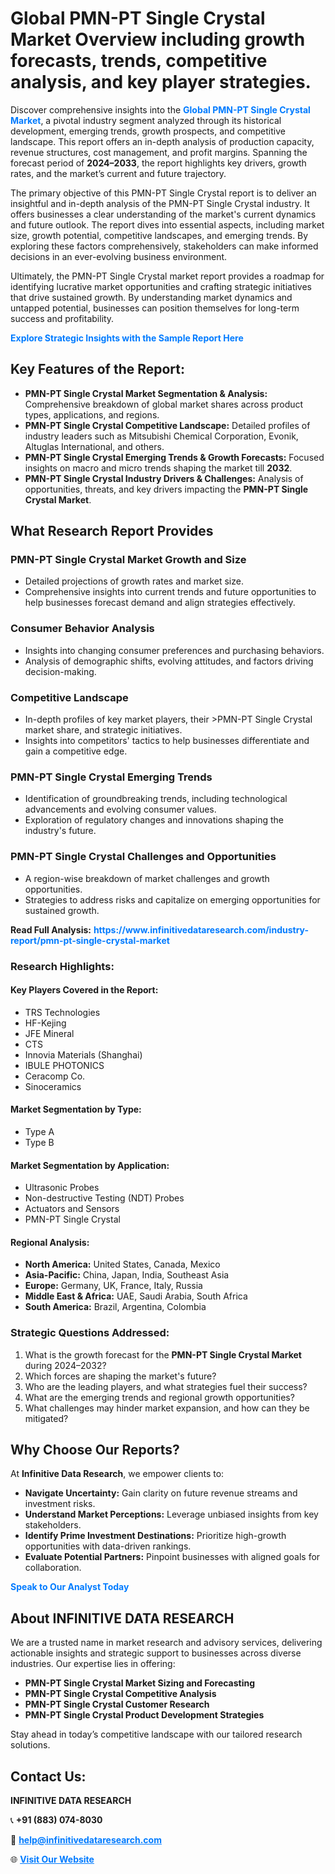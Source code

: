<h1>Global PMN-PT Single Crystal Market Overview including growth forecasts, trends, competitive analysis, and key player strategies.</h1>
<p>
Discover comprehensive insights into the 
<a href="https://www.infinitivedataresearch.com/industry-report/pmn-pt-single-crystal-market" rel="dofollow" style="color: #007BFF; text-decoration: none;"><strong>Global PMN-PT Single Crystal Market</strong></a>, a pivotal industry segment analyzed through its historical development, emerging trends, growth prospects, and competitive landscape. This report offers an in-depth analysis of production capacity, revenue structures, cost management, and profit margins. Spanning the forecast period of <strong>2024–2033</strong>, the report highlights key drivers, growth rates, and the market’s current and future trajectory.
</p>
<p>
The primary objective of this PMN-PT Single Crystal report is to deliver an insightful and in-depth analysis of the PMN-PT Single Crystal industry. It offers businesses a clear understanding of the market's current dynamics and future outlook. The report dives into essential aspects, including market size, growth potential, competitive landscapes, and emerging trends. By exploring these factors comprehensively, stakeholders can make informed decisions in an ever-evolving business environment.
</p>
<p>
Ultimately, the PMN-PT Single Crystal market report provides a roadmap for identifying lucrative market opportunities and crafting strategic initiatives that drive sustained growth. By understanding market dynamics and untapped potential, businesses can position themselves for long-term success and profitability.
</p>
<p>
<a href="https://www.infinitivedataresearch.com/request-sample/reportId=102640" style="color: #007BFF; text-decoration: none;"><strong>Explore Strategic Insights with the Sample Report Here</strong></a>
</p>

<h2>Key Features of the Report:</h2>
<ul>
<li><strong>PMN-PT Single Crystal Market Segmentation & Analysis:</strong> Comprehensive breakdown of global market shares across product types, applications, and regions.</li>
<li><strong>PMN-PT Single Crystal Competitive Landscape:</strong> Detailed profiles of industry leaders such as Mitsubishi Chemical Corporation, Evonik, Altuglas International, and others.</li>
<li><strong>PMN-PT Single Crystal Emerging Trends & Growth Forecasts:</strong> Focused insights on macro and micro trends shaping the market till <strong>2032</strong>.</li>
<li><strong>PMN-PT Single Crystal Industry Drivers & Challenges:</strong> Analysis of opportunities, threats, and key drivers impacting the <strong>PMN-PT Single Crystal Market</strong>.</li>
</ul>

<h2>What Research Report Provides</h2>
<h3>PMN-PT Single Crystal Market Growth and Size</h3>
<ul>
<li>Detailed projections of growth rates and market size.</li>
<li>Comprehensive insights into current trends and future opportunities to help businesses forecast demand and align strategies effectively.</li>
</ul>

<h3>Consumer Behavior Analysis</h3>
<ul>
<li>Insights into changing consumer preferences and purchasing behaviors.</li>
<li>Analysis of demographic shifts, evolving attitudes, and factors driving decision-making.</li>
</ul>

<h3>Competitive Landscape</h3>
<ul>
<li>In-depth profiles of key market players, their >PMN-PT Single Crystal market share, and strategic initiatives.</li>
<li>Insights into competitors' tactics to help businesses differentiate and gain a competitive edge.</li>
</ul>

<h3>PMN-PT Single Crystal Emerging Trends</h3>
<ul>
<li>Identification of groundbreaking trends, including technological advancements and evolving consumer values.</li>
<li>Exploration of regulatory changes and innovations shaping the industry's future.</li>
</ul>

<h3>PMN-PT Single Crystal Challenges and Opportunities</h3>
<ul>
<li>A region-wise breakdown of market challenges and growth opportunities.</li>
<li>Strategies to address risks and capitalize on emerging opportunities for sustained growth.</li>
</ul>
<p><strong>Read Full Analysis:</strong> <a href="https://www.infinitivedataresearch.com/industry-report/pmn-pt-single-crystal-market" rel="dofollow" style="color: #007BFF; text-decoration: none;"><strong>https://www.infinitivedataresearch.com/industry-report/pmn-pt-single-crystal-market</strong></a></p>
<h3>Research Highlights:</h3>
<h4>Key Players Covered in the Report:</h4>
<ul><li>TRS Technologies</li><li>HF-Kejing</li><li>JFE Mineral</li><li>CTS</li><li>Innovia Materials (Shanghai)</li><li>IBULE PHOTONICS</li><li>Ceracomp Co.</li><li>Sinoceramics</li></ul>
<h4>Market Segmentation by Type:</h4>
<ul><li>Type A</li><li>Type B</li></ul>
<h4>Market Segmentation by Application:</h4>
<ul><li>Ultrasonic Probes</li><li>Non-destructive Testing (NDT) Probes</li><li>Actuators and Sensors</li><li>PMN-PT Single Crystal</li></ul>

<h4>Regional Analysis:</h4>
<ul>
<li><strong>North America:</strong> United States, Canada, Mexico</li>
<li><strong>Asia-Pacific:</strong> China, Japan, India, Southeast Asia</li>
<li><strong>Europe:</strong> Germany, UK, France, Italy, Russia</li>
<li><strong>Middle East & Africa:</strong> UAE, Saudi Arabia, South Africa</li>
<li><strong>South America:</strong> Brazil, Argentina, Colombia</li>
</ul>

<h3>Strategic Questions Addressed:</h3>
<ol>
<li>What is the growth forecast for the <strong>PMN-PT Single Crystal Market</strong> during 2024–2032?</li>
<li>Which forces are shaping the market's future?</li>
<li>Who are the leading players, and what strategies fuel their success?</li>
<li>What are the emerging trends and regional growth opportunities?</li>
<li>What challenges may hinder market expansion, and how can they be mitigated?</li>
</ol>

<h2>Why Choose Our Reports?</h2>
<p>At <strong>Infinitive Data Research</strong>, we empower clients to:</p>
<ul>
<li><strong>Navigate Uncertainty:</strong> Gain clarity on future revenue streams and investment risks.</li>
<li><strong>Understand Market Perceptions:</strong> Leverage unbiased insights from key stakeholders.</li>
<li><strong>Identify Prime Investment Destinations:</strong> Prioritize high-growth opportunities with data-driven rankings.</li>
<li><strong>Evaluate Potential Partners:</strong> Pinpoint businesses with aligned goals for collaboration.</li>
</ul>
<p><a href="https://www.infinitivedataresearch.com/industry-report/pmn-pt-single-crystal-market" rel="dofollow" style="color: #007BFF; text-decoration: none;"><strong>Speak to Our Analyst Today</strong></a></p>

<h2>About INFINITIVE DATA RESEARCH</h2>
<p>We are a trusted name in market research and advisory services, delivering actionable insights and strategic support to businesses across diverse industries. Our expertise lies in offering:</p>
<ul>
<li><strong>PMN-PT Single Crystal Market Sizing and Forecasting</strong></li>
<li><strong>PMN-PT Single Crystal Competitive Analysis</strong></li>
<li><strong>PMN-PT Single Crystal Customer Research</strong></li>
<li><strong>PMN-PT Single Crystal Product Development Strategies</strong></li>
</ul>
<p>Stay ahead in today’s competitive landscape with our tailored research solutions.</p>

<h2>Contact Us:</h2>
<p><strong>INFINITIVE DATA RESEARCH</strong></p>
<p>📞 <strong>+91 (883) 074-8030</strong></p>
<p>📧 <strong><a href="mailto:help@infinitivedataresearch.com" style="color: #007BFF;">help@infinitivedataresearch.com</a></strong></p>
<p>🌐 <strong><a href="https://www.infinitivedataresearch.com" rel="dofollow" style="color: #007BFF;">Visit Our Website</a></strong></p>